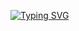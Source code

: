 [![Typing SVG](https://readme-typing-svg.demolab.com?font=Carter+One&size=25&pause=5000&color=1E2BF4&background=00000034&center=true&repeat=false&width=435&lines=Bruno+Gurgel+Solutions)](https://git.io/typing-svg)
